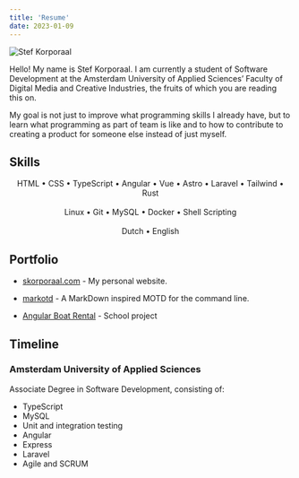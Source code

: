 ```yaml
---
title: 'Resume'
date: 2023-01-09
---
```


![ Stef Korporaal ](/assets/cover.jpg)

Hello! My name is Stef Korporaal. I am currently a student of Software Development at the Amsterdam University of Applied Sciences’ Faculty of Digital Media and Creative Industries, the fruits of which you are reading this on.

My goal is not just to improve what programming skills I already have, but to learn what programming as part of team is like and to how to contribute to creating a product for someone else instead of just myself.

## Skills

<p align="center">
HTML • CSS • TypeScript • Angular • Vue • Astro • Laravel • Tailwind • Rust
<br /><br />
Linux • Git • MySQL • Docker • Shell Scripting
<br /><br />
Dutch • English
</p>

## Portfolio

- [skorporaal.com](https://github.com/Hellrespawn/skorporaal.astro) - My personal website.

- [markotd](https://github.com/Hellrespawn/markotd) - A MarkDown inspired MOTD for the command line.

- [Angular Boat Rental](https://github.com/Hellrespawn/angular-boat-rental) - School project

## Timeline

### Amsterdam University of Applied Sciences

<!-- TODO Timeline -->

Associate Degree in Software Development, consisting of:

- TypeScript
- MySQL
- Unit and integration testing
- Angular
- Express
- Laravel
- Agile and SCRUM
